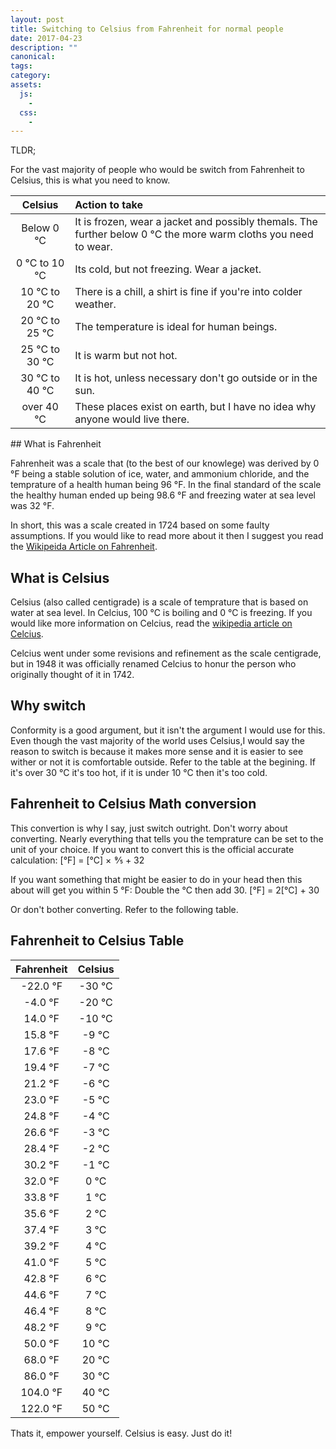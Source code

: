 ```yaml
---
layout: post
title: Switching to Celsius from Fahrenheit for normal people
date: 2017-04-23
description: ""
canonical:
tags:
category:
assets:
  js:
    -
  css:
    -
---
```


TLDR;

For the vast majority of people who would be switch from Fahrenheit to Celsius, this is what you need to know.

<table>
<thead>
<tr>
<th align="center">Celsius</th>
<th align="left">Action to take</th>
</tr>
</thead>
<tbody>
<tr>
<td align="center">Below 0 °C</td>
<td align="left">It is frozen, wear a jacket and possibly themals. The further below 0 °C the more warm cloths you need to wear.</td>
</tr>
<tr>
<td align="center">0 °C to 10 °C</td>
<td align="left">Its cold, but not freezing. Wear a jacket.</td>
</tr>
<tr>
<td align="center">10 °C to 20 °C</td>
<td align="left">There is a chill, a shirt is fine if you're into colder weather.</td>
</tr>
<tr>
<td align="center">20 °C to 25 °C</td>
<td align="left">The temperature is ideal for human beings.</td>
</tr>
<tr>
<td align="center">25 °C to 30 °C</td>
<td align="left">It is warm but not hot.</td>
</tr>
<tr>
<td align="center">30 °C to 40 °C</td>
<td align="left">It is hot, unless necessary don't go outside or in the sun.</td>
</tr>
<tr>
<td align="center">over 40 °C</td>
<td align="left">These places exist on earth, but I have no idea why anyone would live there.</td>
</tr></tbody></table>
## What is Fahrenheit

Fahrenheit was a scale that (to the best of our knowlege) was derived by 0 °F being a stable solution of ice, water, and ammonium chloride, and the temprature of a health human being 96 °F. In the final standard of the scale the healthy human ended up being 98.6 °F and freezing water at sea level was 32 °F.

In short, this was a scale created in 1724 based on some faulty assumptions. If you would like to read more about it then I suggest you read the [Wikipeida Article on Fahrenheit](https://en.wikipedia.org/wiki/Fahrenheit).

## What is Celsius

Celsius (also called centigrade) is a scale of temprature that is based on water at sea level. In Celcius, 100 °C is boiling and 0 °C is freezing. If you would like more information on Celcius, read the [wikipedia article on Celcius](https://en.wikipedia.org/wiki/Celsius). 

Celcius went under some revisions and refinement as the scale centigrade, but in 1948 it was officially renamed Celcius to honur the person who originally thought of it in 1742.

## Why switch

Conformity is a good argument, but it isn't the argument I would use for this. Even though the vast majority of the world uses Celsius,I would say the reason to switch is because it makes more sense and it is easier to see wither or not it is comfortable outside. Refer to the table at the begining. If it's over 30 °C it's too hot, if it is under 10 °C then it's too cold.

## Fahrenheit to Celsius Math conversion

This convertion is why I say, just switch outright. Don't worry about converting. Nearly everything that tells you the temprature can be set to the unit of your choice. If you want to convert this is the official accurate calculation: \[°F\] = \[°C\] ×  9⁄5 + 32

If you want something that might be easier to do in your head then this about will get you within 5 °F: Double the °C then add 30. \[°F\] = 2\[°C\] + 30

Or don't bother converting. Refer to the following table.

## Fahrenheit to Celsius Table

<table>
<thead>
<tr>
<th align="center">Fahrenheit</th>
<th align="center">Celsius</th>
</tr>
</thead>
<tbody>
<tr>
<td align="center">-22.0 °F</td>
<td align="center">-30 °C</td>
</tr>
<tr>
<td align="center">-4.0 °F</td>
<td align="center">-20 °C</td>
</tr>
<tr>
<td align="center">14.0 °F</td>
<td align="center">-10 °C</td>
</tr>
<tr>
<td align="center">15.8 °F</td>
<td align="center">-9 °C</td>
</tr>
<tr>
<td align="center">17.6 °F</td>
<td align="center">-8 °C</td>
</tr>
<tr>
<td align="center">19.4 °F</td>
<td align="center">-7 °C</td>
</tr>
<tr>
<td align="center">21.2 °F</td>
<td align="center">-6 °C</td>
</tr>
<tr>
<td align="center">23.0 °F</td>
<td align="center">-5 °C</td>
</tr>
<tr>
<td align="center">24.8 °F</td>
<td align="center">-4 °C</td>
</tr>
<tr>
<td align="center">26.6 °F</td>
<td align="center">-3 °C</td>
</tr>
<tr>
<td align="center">28.4 °F</td>
<td align="center">-2 °C</td>
</tr>
<tr>
<td align="center">30.2 °F</td>
<td align="center">-1 °C</td>
</tr>
<tr>
<td align="center">32.0 °F</td>
<td align="center">0 °C</td>
</tr>
<tr>
<td align="center">33.8 °F</td>
<td align="center">1 °C</td>
</tr>
<tr>
<td align="center">35.6 °F</td>
<td align="center">2 °C</td>
</tr>
<tr>
<td align="center">37.4 °F</td>
<td align="center">3 °C</td>
</tr>
<tr>
<td align="center">39.2 °F</td>
<td align="center">4 °C</td>
</tr>
<tr>
<td align="center">41.0 °F</td>
<td align="center">5 °C</td>
</tr>
<tr>
<td align="center">42.8 °F</td>
<td align="center">6 °C</td>
</tr>
<tr>
<td align="center">44.6 °F</td>
<td align="center">7 °C</td>
</tr>
<tr>
<td align="center">46.4 °F</td>
<td align="center">8 °C</td>
</tr>
<tr>
<td align="center">48.2 °F</td>
<td align="center">9 °C</td>
</tr>
<tr>
<td align="center">50.0 °F</td>
<td align="center">10 °C</td>
</tr>
<tr>
<td align="center">68.0 °F</td>
<td align="center">20 °C</td>
</tr>
<tr>
<td align="center">86.0 °F</td>
<td align="center">30 °C</td>
</tr>
<tr>
<td align="center">104.0 °F</td>
<td align="center">40 °C</td>
</tr>
<tr>
<td align="center">122.0 °F</td>
<td align="center">50 °C</td>
</tr></tbody></table>

Thats it, empower yourself. Celsius is easy. Just do it!
